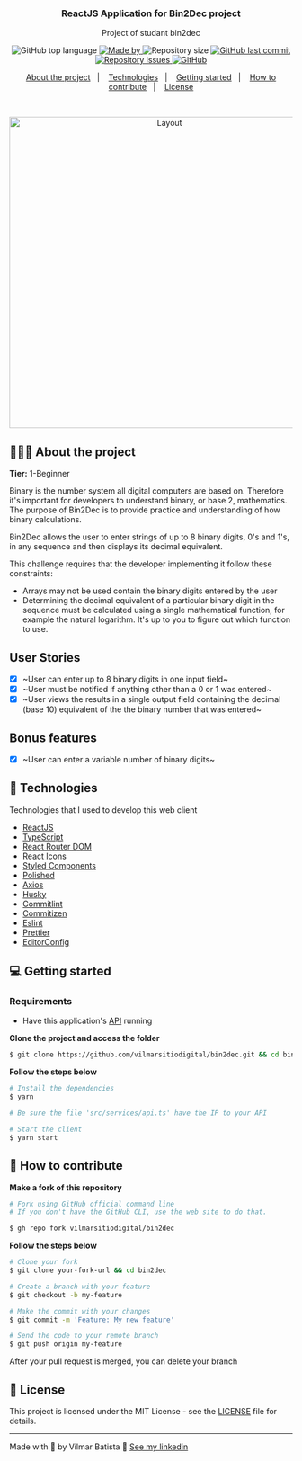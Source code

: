 <h3 align="center">
  ReactJS Application for Bin2Dec project
</h3>

<p align="center">Project of studant bin2dec</p>

<p align="center">
  <img alt="GitHub top language" src="https://img.shields.io/github/languages/top/vilmarsitiodigital/bin2dec?color=%2300d8ff">

  <a href="https://www.linkedin.com/in/vilmarbatista/" target="_blank" rel="noopener noreferrer">
    <img alt="Made by" src="https://img.shields.io/badge/made%20by-vilmar-blue">
  </a>

  <img alt="Repository size" src="https://img.shields.io/github/repo-size/vilmarsitiodigital/bin2dec?color=%2300d8ff">

  <a href="https://github.com/vilmarsitiodigital/gobarber-api/commits/main">
    <img alt="GitHub last commit" src="https://img.shields.io/github/last-commit/vilmarsitiodigital/bin2dec?color=%2300d8ff">
  </a>

  <a href="https://github.com/vilmarsitiodigital/gobarber-api/issues">
    <img alt="Repository issues" src="https://img.shields.io/github/issues/vilmarsitiodigital/bin2dec?color=%2300d8ff">
  </a>

  <a href="https://github.com/vilmarsitiodigital/gobarber-web/blob/main/LICENSE">
    <img alt="GitHub" src="https://img.shields.io/github/license/vilmarsitiodigital/bin2dec?color=%2300d8ff">
  </a>
</p>

<p align="center">
  <a href="#%EF%B8%8F-about-the-project">About the project</a>&nbsp;&nbsp;&nbsp;|&nbsp;&nbsp;&nbsp;
  <a href="#-technologies">Technologies</a>&nbsp;&nbsp;&nbsp;|&nbsp;&nbsp;&nbsp;
  <a href="#-getting-started">Getting started</a>&nbsp;&nbsp;&nbsp;|&nbsp;&nbsp;&nbsp;
  <a href="#-how-to-contribute">How to contribute</a>&nbsp;&nbsp;&nbsp;|&nbsp;&nbsp;&nbsp;
  <a href="#-license">License</a>
</p>

</br>

<p align="center">
  <img width="554" alt="Layout" src="https://res.cloudinary.com/vilmarbatista/image/upload/v1614645225/Development/App-ideas/captured_q05t4e.gif">
</p>

## 👨🏼‍💻 About the project

**Tier:** 1-Beginner

Binary is the number system all digital computers are based on.
Therefore it's important for developers to understand binary, or base 2,
mathematics. The purpose of Bin2Dec is to provide practice and
understanding of how binary calculations.

Bin2Dec allows the user to enter strings of up to 8 binary digits, 0's
and 1's, in any sequence and then displays its decimal equivalent.

This challenge requires that the developer implementing it follow these
constraints:

- Arrays may not be used contain the binary digits entered by the user
- Determining the decimal equivalent of a particular binary digit in the
  sequence must be calculated using a single mathematical function, for
  example the natural logarithm. It's up to you to figure out which function
  to use.

## User Stories

- [x] ~User can enter up to 8 binary digits in one input field~
- [x] ~User must be notified if anything other than a 0 or 1 was entered~
- [x] ~User views the results in a single output field containing the decimal (base 10) equivalent of the the binary number that was entered~

## Bonus features

- [x] ~User can enter a variable number of binary digits~

## 🚀 Technologies

Technologies that I used to develop this web client

- [ReactJS](https://reactjs.org/)
- [TypeScript](https://www.typescriptlang.org/)
- [React Router DOM](https://reacttraining.com/react-router/)
- [React Icons](https://react-icons.netlify.com/#/)
- [Styled Components](https://styled-components.com/)
- [Polished](https://github.com/styled-components/polished)
- [Axios](https://github.com/axios/axios)
- [Husky](https://github.com/typicode/husky)
- [Commitlint](https://github.com/conventional-changelog/commitlint)
- [Commitizen](https://github.com/commitizen/cz-cli)
- [Eslint](https://eslint.org/)
- [Prettier](https://prettier.io/)
- [EditorConfig](https://editorconfig.org/)

## 💻 Getting started

### Requirements

- Have this application's [API](https://github.com/vilmarsitiodigital/bin2dec) running

**Clone the project and access the folder**

```bash
$ git clone https://github.com/vilmarsitiodigital/bin2dec.git && cd bin2dec
```

**Follow the steps below**

```bash
# Install the dependencies
$ yarn

# Be sure the file 'src/services/api.ts' have the IP to your API

# Start the client
$ yarn start
```

## 🤔 How to contribute

**Make a fork of this repository**

```bash
# Fork using GitHub official command line
# If you don't have the GitHub CLI, use the web site to do that.

$ gh repo fork vilmarsitiodigital/bin2dec
```

**Follow the steps below**

```bash
# Clone your fork
$ git clone your-fork-url && cd bin2dec

# Create a branch with your feature
$ git checkout -b my-feature

# Make the commit with your changes
$ git commit -m 'Feature: My new feature'

# Send the code to your remote branch
$ git push origin my-feature
```

After your pull request is merged, you can delete your branch

## 📝 License

This project is licensed under the MIT License - see the [LICENSE](LICENSE) file for details.

---

Made with 💚 by Vilmar Batista 🤝 [See my linkedin](https://www.linkedin.com/in/vilmarbatista/)